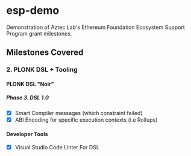 # esp-demo

Demonstration of Aztec Lab's Ethereum Foundation Ecosystem Support Program grant milestones.

## Milestones Covered

### 2. PLONK DSL + Tooling

#### PLONK DSL "Noir"

##### Phase 3. DSL 1.0

- [x] Smart Compiler messages (which constraint failed)
- [x] ABI Encoding for specific execution contexts (i.e Rollups)

#### Developer Tools

- [x] Visual Studio Code Linter For DSL
